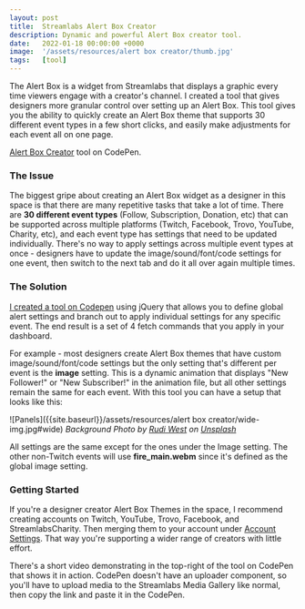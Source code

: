 ```yaml
---
layout: post
title:  Streamlabs Alert Box Creator
description: Dynamic and powerful Alert Box creator tool.
date:   2022-01-18 00:00:00 +0000
image:  '/assets/resources/alert box creator/thumb.jpg'
tags:   [tool]
---
```

The Alert Box is a widget from Streamlabs that displays a graphic every time viewers engage with a creator's channel. I created a tool that gives designers more granular control over setting up an Alert Box. This tool gives you the ability to quickly create an Alert Box theme that supports 30 different event types in a few short clicks, and easily make adjustments for each event all on one page. 

[Alert Box Creator](https://codepen.io/Slykuiper/full/LYmdovY) tool on CodePen.

### The Issue
The biggest gripe about creating an Alert Box widget as a designer in this space is that there are many repetitive tasks that take a lot of time. There are **30 different event types** (Follow, Subscription, Donation, etc) that can be supported across multiple platforms (Twitch, Facebook, Trovo, YouTube, Charity, etc), and each event type has settings that need to be updated individually. There's no way to apply settings across multiple event types at once - designers have to update the image/sound/font/code settings for one event, then switch to the next tab and do it all over again multiple times. 

### The Solution
[I created a tool on Codepen](https://codepen.io/Slykuiper/full/LYmdovY) using jQuery that allows you to define global alert settings and branch out to apply individual settings for any specific event. The end result is a set of 4 fetch commands that you apply in your dashboard. 

For example - most designers create Alert Box themes that have custom image/sound/font/code settings but the only setting that's different per event is the **image** setting. This is a dynamic animation that displays "New Follower!" or "New Subscriber!" in the animation file, but all other settings remain the same for each event. With this tool you can have a setup that looks like this:  
  
![Panels]({{site.baseurl}}/assets/resources/alert box creator/wide-img.jpg#wide)
*Background Photo by [Rudi West](https://unsplash.com/photos/IHCHpxUIIVs) on [Unsplash](https://unsplash.com/)*

All settings are the same except for the ones under the Image setting. The other non-Twitch events will use **fire_main.webm** since it's defined as the global image setting. 

### Getting Started

If you're a designer creator Alert Box Themes in the space, I recommend creating accounts on Twitch, YouTube, Trovo, Facebook, and StreamlabsCharity. Then merging them to your account under [Account Settings](https://streamlabs.com/dashboard#/settings/account-settings/platforms). That way you're supporting a wider range of creators with little effort. 

There's a short video demonstrating in the top-right of the tool on CodePen that shows it in action. CodePen doesn't have an uploader component, so you'll have to upload media to the Streamlabs Media Gallery like normal, then copy the link and paste it in the CodePen. 